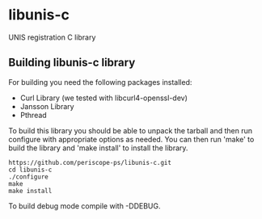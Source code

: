 libunis-c
=========
UNIS registration C library 

Building libunis-c library
-------------------------------------------------------------------------------
For building you need the following packages installed:

  - Curl Library (we tested with libcurl4-openssl-dev)
  - Jansson Library
  - Pthread


To build this library you should be able to unpack the tarball and then run configure with appropriate options as needed.
You can then run 'make' to build the library and 'make install' to install the library.

```
https://github.com/periscope-ps/libunis-c.git
cd libunis-c
./configure
make
make install
```

To build debug mode compile with -DDEBUG.
